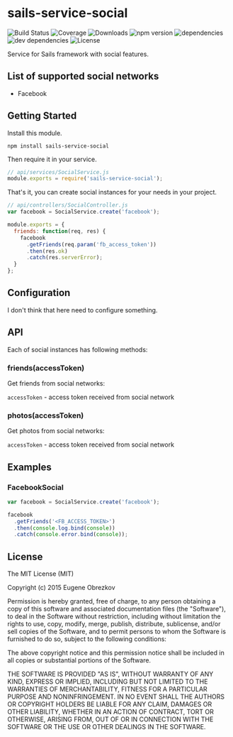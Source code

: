 # sails-service-social

![Build Status](https://img.shields.io/travis/ghaiklor/sails-service-social.svg) ![Coverage](https://img.shields.io/coveralls/ghaiklor/sails-service-social.svg) ![Downloads](https://img.shields.io/npm/dm/sails-service-social.svg) ![npm version](https://img.shields.io/npm/v/sails-service-social.svg) ![dependencies](https://img.shields.io/david/ghaiklor/sails-service-social.svg) ![dev dependencies](https://img.shields.io/david/dev/ghaiklor/sails-service-social.svg) ![License](https://img.shields.io/npm/l/sails-service-social.svg)

Service for Sails framework with social features.

## List of supported social networks

- Facebook

## Getting Started

Install this module.

```shell
npm install sails-service-social
```

Then require it in your service.

```javascript
// api/services/SocialService.js
module.exports = require('sails-service-social');
```

That's it, you can create social instances for your needs in your project.

```javascript
// api/controllers/SocialController.js
var facebook = SocialService.create('facebook');

module.exports = {
  friends: function(req, res) {
    facebook
      .getFriends(req.param('fb_access_token'))
      .then(res.ok)
      .catch(res.serverError);
  }
};
```

## Configuration

I don't think that here need to configure something.

## API

Each of social instances has following methods:

### friends(accessToken)

Get friends from social networks:

`accessToken` - access token received from social network

### photos(accessToken)

Get photos from social networks:

`accessToken` - access token received from social network

## Examples

### FacebookSocial

```javascript
var facebook = SocialService.create('facebook');

facebook
  .getFriends('<FB_ACCESS_TOKEN>')
  .then(console.log.bind(console))
  .catch(console.error.bind(console));
```

## License

The MIT License (MIT)

Copyright (c) 2015 Eugene Obrezkov

Permission is hereby granted, free of charge, to any person obtaining a copy
of this software and associated documentation files (the "Software"), to deal
in the Software without restriction, including without limitation the rights
to use, copy, modify, merge, publish, distribute, sublicense, and/or sell
copies of the Software, and to permit persons to whom the Software is
furnished to do so, subject to the following conditions:

The above copyright notice and this permission notice shall be included in all
copies or substantial portions of the Software.

THE SOFTWARE IS PROVIDED "AS IS", WITHOUT WARRANTY OF ANY KIND, EXPRESS OR
IMPLIED, INCLUDING BUT NOT LIMITED TO THE WARRANTIES OF MERCHANTABILITY,
FITNESS FOR A PARTICULAR PURPOSE AND NONINFRINGEMENT. IN NO EVENT SHALL THE
AUTHORS OR COPYRIGHT HOLDERS BE LIABLE FOR ANY CLAIM, DAMAGES OR OTHER
LIABILITY, WHETHER IN AN ACTION OF CONTRACT, TORT OR OTHERWISE, ARISING FROM,
OUT OF OR IN CONNECTION WITH THE SOFTWARE OR THE USE OR OTHER DEALINGS IN THE
SOFTWARE.
